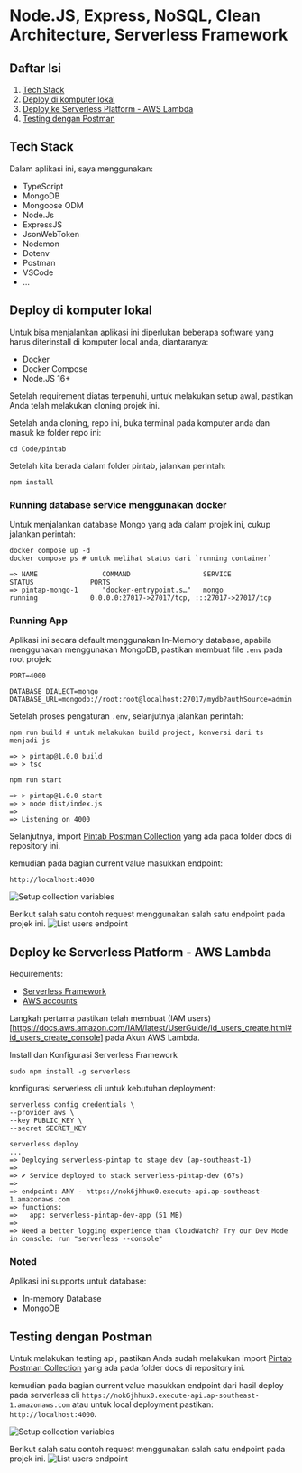 # Node.JS, Express, NoSQL, Clean Architecture, Serverless Framework

## Daftar Isi


1. [Tech Stack](#tech-stack)
2. [Deploy di komputer lokal](#deploy-di-komputer-lokal)
3. [Deploy ke Serverless Platform - AWS Lambda](#deploy-ke-serverless-platform---aws-lambda)
4. [Testing dengan Postman](#testing-dengan-postman)

## Tech Stack

Dalam aplikasi ini, saya menggunakan:
- TypeScript
- MongoDB
- Mongoose ODM
- Node.Js
- ExpressJS
- JsonWebToken
- Nodemon
- Dotenv
- Postman
- VSCode
- ...

## Deploy di komputer lokal

Untuk bisa menjalankan aplikasi ini diperlukan beberapa software yang harus diterinstall di komputer local anda, diantaranya:
- Docker
- Docker Compose
- Node.JS 16+

Setelah requirement diatas terpenuhi, untuk melakukan setup awal, pastikan Anda telah melakukan cloning projek ini.

Setelah anda cloning, repo ini, buka terminal pada komputer anda dan masuk ke folder repo ini:
```
cd Code/pintab
```

Setelah kita berada dalam folder pintab, jalankan perintah:
```
npm install
```

### Running database service menggunakan docker

Untuk menjalankan database Mongo yang ada dalam projek ini, cukup jalankan perintah:
```
docker compose up -d
docker compose ps # untuk melihat status dari `running container`

=> NAME                COMMAND                  SERVICE             STATUS              PORTS
=> pintap-mongo-1      "docker-entrypoint.s…"   mongo               running             0.0.0.0:27017->27017/tcp, :::27017->27017/tcp
```

### Running App
Aplikasi ini secara default menggunakan In-Memory database, apabila menggunakan menggunakan MongoDB, pastikan membuat file `.env` pada root projek:

```
PORT=4000

DATABASE_DIALECT=mongo
DATABASE_URL=mongodb://root:root@localhost:27017/mydb?authSource=admin
```

Setelah proses pengaturan `.env`, selanjutnya jalankan perintah:
```
npm run build # untuk melakukan build project, konversi dari ts menjadi js

=> > pintap@1.0.0 build
=> > tsc
```

```
npm run start

=> > pintap@1.0.0 start
=> > node dist/index.js
=>
=> Listening on 4000
```

Selanjutnya, import [Pintab Postman Collection](docs/Pintap.postman_collection.json) yang ada pada folder docs di repository ini.

kemudian pada bagian current value masukkan endpoint:

`http://localhost:4000`

![Setup collection variables](docs/screen-1.png "Screen 1")

Berikut salah satu contoh request menggunakan salah satu endpoint pada projek ini.
![List users endpoint](docs/screen-2.png "Screen 2")


## Deploy ke Serverless Platform - AWS Lambda

Requirements:
- [Serverless Framework](https://www.serverless.com/framework/docs/getting-started/)
- [AWS accounts](https://aws.amazon.com/)

Langkah pertama pastikan telah membuat (IAM users)[https://docs.aws.amazon.com/IAM/latest/UserGuide/id_users_create.html#id_users_create_console] pada Akun AWS Lambda.

Install dan Konfigurasi Serverless Framework

```
sudo npm install -g serverless
```

konfigurasi serverless cli untuk kebutuhan deployment:
```
serverless config credentials \
--provider aws \
--key PUBLIC_KEY \
--secret SECRET_KEY
```

```
serverless deploy
...
=> Deploying serverless-pintap to stage dev (ap-southeast-1)
=>
=> ✔ Service deployed to stack serverless-pintap-dev (67s)
=>
=> endpoint: ANY - https://nok6jhhux0.execute-api.ap-southeast-1.amazonaws.com
=> functions:
=>   app: serverless-pintap-dev-app (51 MB)
=>
=> Need a better logging experience than CloudWatch? Try our Dev Mode in console: run "serverless --console"
```

### Noted

Aplikasi ini supports untuk database:

- In-memory Database
- MongoDB

## Testing dengan Postman

Untuk melakukan testing api, pastikan Anda sudah melakukan import [Pintab Postman Collection](docs/Pintap.postman_collection.json) yang ada pada folder docs di repository ini.

kemudian pada bagian current value masukkan endpoint dari hasil deploy pada serverless cli `https://nok6jhhux0.execute-api.ap-southeast-1.amazonaws.com` atau untuk local deployment pastikan:
`http://localhost:4000`.

![Setup collection variables](docs/screen-1.png "Screen 1")

Berikut salah satu contoh request menggunakan salah satu endpoint pada projek ini.
![List users endpoint](docs/screen-2.png "Screen 2")
